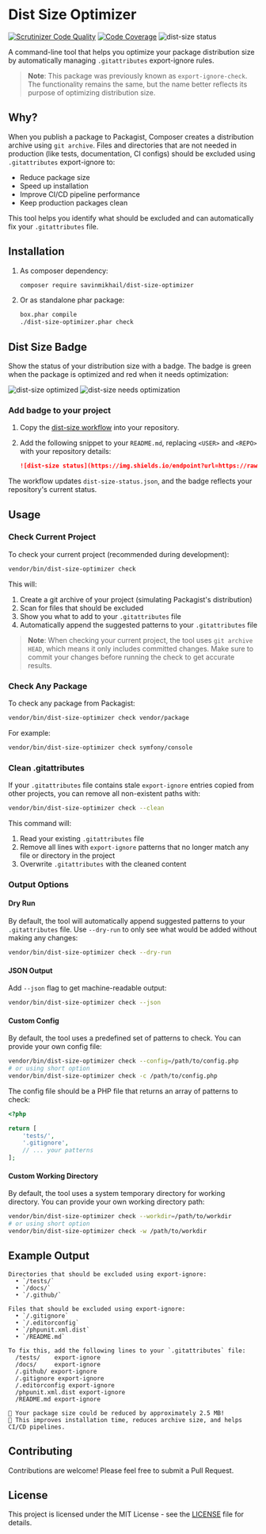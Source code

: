 # Dist Size Optimizer
[![Scrutinizer Code Quality](https://scrutinizer-ci.com/g/savinmikhail/dist-size-optimizer/badges/quality-score.png?b=main)](https://scrutinizer-ci.com/g/savinmikhail/dist-size-optimizer/?branch=main)
[![Code Coverage](https://scrutinizer-ci.com/g/savinmikhail/dist-size-optimizer/badges/coverage.png?b=main)](https://scrutinizer-ci.com/g/savinmikhail/dist-size-optimizer/?branch=main)
![dist-size status](https://img.shields.io/endpoint?url=https%3A%2F%2Fraw.githubusercontent.com%2Fsavinmikhail%2Fdist-size-optimizer%2Fmain%2Fdist-size-status.json)

A command-line tool that helps you optimize your package distribution size by automatically managing `.gitattributes` export-ignore rules.

> **Note**: This package was previously known as `export-ignore-check`. The functionality remains the same, but the name better reflects its purpose of optimizing distribution size.

## Why?

When you publish a package to Packagist, Composer creates a distribution archive using `git archive`. Files and directories that are not needed in production (like tests, documentation, CI configs) should be excluded using `.gitattributes` export-ignore to:

* Reduce package size
* Speed up installation
* Improve CI/CD pipeline performance
* Keep production packages clean

This tool helps you identify what should be excluded and can automatically fix your `.gitattributes` file.

## Installation

1. As composer dependency:

   ```bash
   composer require savinmikhail/dist-size-optimizer
   ```

2. Or as standalone phar package:

   ```bash
   box.phar compile
   ./dist-size-optimizer.phar check
   ```

## Dist Size Badge

Show the status of your distribution size with a badge. The badge is green when the package is optimized and red when it needs optimization:

![dist-size optimized](https://img.shields.io/badge/dist--size-optimized-brightgreen)
![dist-size needs optimization](https://img.shields.io/badge/dist--size-needs%20optimization-red)

### Add badge to your project

1. Copy the [dist-size workflow](.github/workflows/dist-size.yml) into your repository.
2. Add the following snippet to your `README.md`, replacing `<USER>` and `<REPO>` with your repository details:

   ```markdown
   ![dist-size status](https://img.shields.io/endpoint?url=https://raw.githubusercontent.com/<USER>/<REPO>/main/dist-size-status.json)
   ```

The workflow updates `dist-size-status.json`, and the badge reflects your repository's current status.

## Usage

### Check Current Project

To check your current project (recommended during development):

```bash
vendor/bin/dist-size-optimizer check
```

This will:

1. Create a git archive of your project (simulating Packagist's distribution)
2. Scan for files that should be excluded
3. Show you what to add to your `.gitattributes` file
4. Automatically append the suggested patterns to your `.gitattributes` file

> **Note**: When checking your current project, the tool uses `git archive HEAD`, which means it only includes committed changes. Make sure to commit your changes before running the check to get accurate results.

### Check Any Package

To check any package from Packagist:

```bash
vendor/bin/dist-size-optimizer check vendor/package
```

For example:

```bash
vendor/bin/dist-size-optimizer check symfony/console
```

### Clean .gitattributes

If your `.gitattributes` file contains stale `export-ignore` entries copied from other projects, you can remove all non-existent paths with:

```bash
vendor/bin/dist-size-optimizer check --clean
```

This command will:

1. Read your existing `.gitattributes` file
2. Remove all lines with `export-ignore` patterns that no longer match any file or directory in the project
3. Overwrite `.gitattributes` with the cleaned content

### Output Options

#### Dry Run

By default, the tool will automatically append suggested patterns to your `.gitattributes` file. Use `--dry-run` to only see what would be added without making any changes:

```bash
vendor/bin/dist-size-optimizer check --dry-run
```

#### JSON Output

Add `--json` flag to get machine-readable output:

```bash
vendor/bin/dist-size-optimizer check --json
```

#### Custom Config

By default, the tool uses a predefined set of patterns to check. You can provide your own config file:

```bash
vendor/bin/dist-size-optimizer check --config=/path/to/config.php
# or using short option
vendor/bin/dist-size-optimizer check -c /path/to/config.php
```

The config file should be a PHP file that returns an array of patterns to check:

```php
<?php

return [
    'tests/',
    '.gitignore',
    // ... your patterns
];
```

#### Custom Working Directory

By default, the tool uses a system temporary directory for working directory. You can provide your own working directory path:

```bash
vendor/bin/dist-size-optimizer check --workdir=/path/to/workdir
# or using short option
vendor/bin/dist-size-optimizer check -w /path/to/workdir
```

## Example Output

```
Directories that should be excluded using export-ignore:
  • `/tests/`
  • `/docs/`
  • `/.github/`

Files that should be excluded using export-ignore:
  • `/.gitignore`
  • `/.editorconfig`
  • `/phpunit.xml.dist`
  • `/README.md`

To fix this, add the following lines to your `.gitattributes` file:
  /tests/    export-ignore
  /docs/     export-ignore
  /.github/ export-ignore
  /.gitignore export-ignore
  /.editorconfig export-ignore
  /phpunit.xml.dist export-ignore
  /README.md export-ignore

🌿 Your package size could be reduced by approximately 2.5 MB!
🚀 This improves installation time, reduces archive size, and helps CI/CD pipelines.
```

## Contributing

Contributions are welcome! Please feel free to submit a Pull Request.

## License

This project is licensed under the MIT License - see the [LICENSE](LICENSE) file for details.
